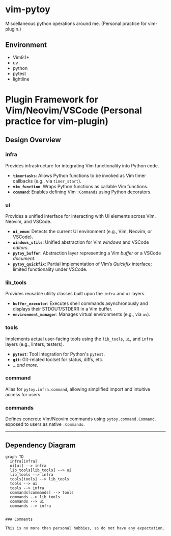 # vim-pytoy
Miscellaneous python operations around me. (Personal practice for vim-plugin.)

## Environment

* Vim9.1+ 
* uv
* python
* pytest
* lightline

# Plugin Framework for Vim/Neovim/VSCode (Personal practice for vim-plugin)


## Design Overview

### infra
Provides infrastructure for integrating Vim functionality into Python code.

- **`timertasks`**: Allows Python functions to be invoked as Vim timer callbacks (e.g., via `timer_start`).  
- **`vim_function`**: Wraps Python functions as callable Vim functions.  
- **`command`**: Enables defining Vim `:Commands` using Python decorators.

### ui
Provides a unified interface for interacting with UI elements across Vim, Neovim, and VSCode.

- **`ui_enum`**: Detects the current UI environment (e.g., Vim, Neovim, or VSCode).  
- **`windows_utils`**: Unified abstraction for Vim *windows* and VSCode *editors*.  
- **`pytoy_buffer`**: Abstraction layer representing a Vim *buffer* or a VSCode *document*.  
- **`pytoy_quickfix`**: Partial implementation of Vim’s *Quickfix* interface; limited functionality under VSCode.

### lib_tools
Provides reusable utility classes built upon the `infra` and `ui` layers.

- **`buffer_executor`**: Executes shell commands asynchronously and displays their STDOUT/STDERR in a Vim buffer.  
- **`environment_manager`**: Manages virtual environments (e.g., via `uv`).

### tools
Implements actual user-facing tools using the `lib_tools`, `ui`, and `infra` layers (e.g., linters, testers).

- **`pytest`**: Tool integration for Python's `pytest`.  
- **`git`**: Git-related toolset for status, diffs, etc.  
- *...and more.*

### command
Alias for `pytoy.infra.command`, allowing simplified import and intuitive access for users.

### commands
Defines concrete Vim/Neovim commands using `pytoy.command.Command`, exposed to users as native `:Commands`.

---

## Dependency Diagram

```mermaid
graph TD
  infra[infra]
  ui[ui] --> infra
  lib_tools[lib_tools] --> ui
  lib_tools --> infra
  tools[tools] --> lib_tools
  tools --> ui
  tools --> infra
  commands[commands] --> tools
  commands --> lib_tools
  commands --> ui
  commands --> infra


### Comments

This is no more than personal hobbies, so do not have any expectation. 



